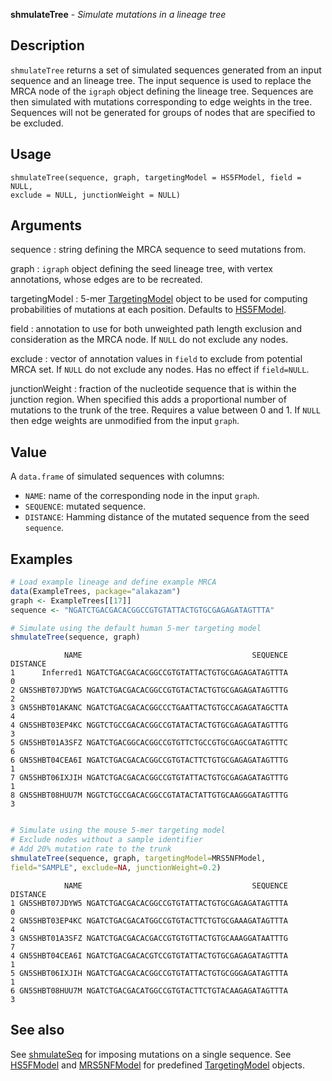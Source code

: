 





**shmulateTree** - *Simulate mutations in a lineage tree*

Description
--------------------

`shmulateTree` returns a set of simulated sequences generated from an input sequence and an
lineage tree. The input sequence is used to replace the MRCA node of the `igraph` object
defining the lineage tree. Sequences are then simulated with mutations corresponding to edge 
weights in the tree. Sequences will not be generated for groups of nodes that are specified 
to be excluded.


Usage
--------------------
```
shmulateTree(sequence, graph, targetingModel = HS5FModel, field = NULL,
exclude = NULL, junctionWeight = NULL)
```

Arguments
-------------------

sequence
:   string defining the MRCA sequence to seed mutations from.

graph
:   `igraph` object defining the seed lineage tree, with 
vertex annotations, whose edges are to be recreated.

targetingModel
:   5-mer [TargetingModel](TargetingModel-class.md) object to be used for computing 
probabilities of mutations at each position. Defaults to
[HS5FModel](HS5FModel.md).

field
:   annotation to use for both unweighted path length exclusion and
consideration as the MRCA node. If `NULL` do not exclude 
any nodes.

exclude
:   vector of annotation values in `field` to exclude from potential
MRCA set. If `NULL` do not exclude any nodes. 
Has no effect if `field=NULL`.

junctionWeight
:   fraction of the nucleotide sequence that is within the junction 
region. When specified this adds a proportional number of  
mutations to the trunk of the tree. Requires a value between 
0 and 1. If `NULL` then edge weights are unmodified
from the input `graph`.



Value
-------------------

A `data.frame` of simulated sequences with columns:

+  `NAME`:      name of the corresponding node in the input 
`graph`.  
+  `SEQUENCE`:  mutated sequence.
+  `DISTANCE`:  Hamming distance of the mutated sequence from 
the seed `sequence`.




Examples
-------------------

```R
# Load example lineage and define example MRCA
data(ExampleTrees, package="alakazam")
graph <- ExampleTrees[[17]]
sequence <- "NGATCTGACGACACGGCCGTGTATTACTGTGCGAGAGATAGTTTA"

# Simulate using the default human 5-mer targeting model
shmulateTree(sequence, graph)

```


```
            NAME                                      SEQUENCE DISTANCE
1      Inferred1 NGATCTGACGACACGGCCGTGTATTACTGTGCGAGAGATAGTTTA        0
2 GN5SHBT07JDYW5 NGATCTGACGACACGGCCGTGTACTACTGTGCGAGAGATAGTTTG        2
3 GN5SHBT01AKANC NGATCTGACGACACGGCCCTGAATTACTGTGCCAGAGATAGCTTA        4
4 GN5SHBT03EP4KC NGGTCTGCCGACACGGCCGTATACTACTGTGCGAGAGATAGTTTG        3
5 GN5SHBT01A3SFZ NGATCTGACGGCACGGCCGTGTTCTGCCGTGCGAGCGATAGTTTC        6
6 GN5SHBT04CEA6I NGATCTGACGACACGGCCGTGTACTTCTGTGCGAGAGATAGTTTG        1
7 GN5SHBT06IXJIH NGATCTGACGACACGGCCGTGTATTACTGTGCGAGAGATAGTTTG        1
8 GN5SHBT08HUU7M NGGTCTGCCGACACGGCCGTATACTATTGTGCAAGGGATAGTTTG        3

```


```R

# Simulate using the mouse 5-mer targeting model
# Exclude nodes without a sample identifier
# Add 20% mutation rate to the trunk
shmulateTree(sequence, graph, targetingModel=MRS5NFModel,
field="SAMPLE", exclude=NA, junctionWeight=0.2)
```


```
            NAME                                      SEQUENCE DISTANCE
1 GN5SHBT07JDYW5 NGATCTGACGACACGGCCGTGTATTACTGTGCGAGAGATAGTTTA        0
2 GN5SHBT03EP4KC NGATCTGACGACATGGCCGTGTACTTCTGTGCGAAAGATAGTTTA        4
3 GN5SHBT01A3SFZ NGATCTGACGACACGACCGTGTGTTACTGTGCAAAGGATAATTTG        7
4 GN5SHBT04CEA6I NGATCTGACGACACGTCCGTGTATTACTGTGCGAGAGATAGTTTA        1
5 GN5SHBT06IXJIH NGATCTGACGACACGGCCGTGTATTACTGTGCGGGAGATAGTTTA        1
6 GN5SHBT08HUU7M NGATCTGACGACATGGCCGTGTACTTCTGTACAAGAGATAGTTTA        3

```



See also
-------------------

See [shmulateSeq](shmulateSeq.md) for imposing mutations on a single sequence. 
See [HS5FModel](HS5FModel.md) and [MRS5NFModel](MRS5NFModel.md) for predefined 
[TargetingModel](TargetingModel-class.md) objects.



